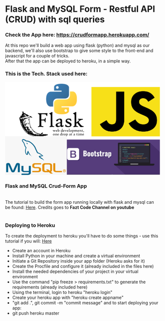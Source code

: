 # Flask and MySQL Form - Restful API (CRUD) with sql queries
### Check the App here: https://crudformapp.herokuapp.com/
At this repo we'll build a web app using flask (python) and mysql as our backend, we'll also use bootstrap to give some style to the front-end and javascript for a couple of tricks. <br>
After that the app can be deployed to heroku, in a simple way.

### This is the Tech. Stack used here:
<img src="stackflaskmysql.png">


### Flask and MySQL Crud-Form App
<br> The tutorial to build the form app running locally with flask and mysql can be found: [Here](https://www.youtube.com/watch?v=IgCfZkR8wME). Credits goes to <b>Fazt Code Channel on youtube</b>
<br><br>

### Deploying to Heroku
To create the deployment to heroku you'll have to do some things - use this tutorial if you will: [Here](https://www.youtube.com/watch?v=JBGC9Dp9cXI) <br>
<ul>
  <li>Create an account in Heroku</li>
  <li>Install Python in your machine and create a virtual environment</li>
  <li>Initiate a Git Repository inside your app folder (Heroku asks for it)</li>
  <li>Create the Procfile and configure it (already included in the files here)</li>
  <li>Install the needed dependencies of your project in your virtual environment</li>
  <li>Use the command "pip freeze > requirements.txt" to generate the requirements (already included here)</li>
  <li>Using the terminal, login to heroku "heroku login"</li>
  <li>Create your heroku app with "heroku create appname"</li>
  <li>"git add .", git commit -m "commit message" and to start deploying your app:</li>
  <li>git push heroku master</li>
  

